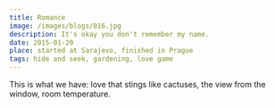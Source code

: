```yaml
---
title: Romance
image: /images/blogs/016.jpg
description: It's okay you don't remember my name.
date: 2015-01-20
place: started at Sarajevo, finished in Prague
tags: hide and seek, gardening, love game
---
```


This is what we have: love that stings like cactuses, the view from the window, room temperature.

<!--
Left me absorbed and covered in the dark green moss, nauseous and hollow; the light leaking through the open wounds  projects the moving images onto the walls - glimpses of desolation. cover me in silky smooth dark green leaves; don't worry about me; you wont find me anyways. I'll disolve and will be absorbed by photosynthesis into the bodies of surrounding vegetation, keeping an eye on you.
-->
